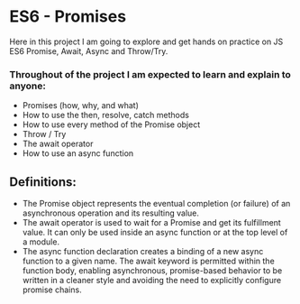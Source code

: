 # ES6 - Promises

Here in this project I am going to explore and get hands on practice on JS ES6 Promise, Await, Async and Throw/Try.

### Throughout of the project I am expected to learn and explain to anyone:

<ul>
<li>Promises (how, why, and what)</li>
<li>How to use the then, resolve, catch methods</li>
<li>How to use every method of the Promise object</li>
<li>Throw / Try</li>
<li>The await operator</li>
<li>How to use an async function</li>
</ul>

## Definitions:

<ul>
<li>The Promise object represents the eventual completion (or failure) of an asynchronous operation and its resulting value.</li>

<li>The await operator is used to wait for a Promise and get its fulfillment value. It can only be used inside an async function or at the top level of a module.</li>

<li>The async function declaration creates a binding of a new async function to a given name. The await keyword is permitted within the function body, enabling asynchronous, promise-based behavior to be written in a cleaner style and avoiding the need to explicitly configure promise chains.</li>
</ul>
